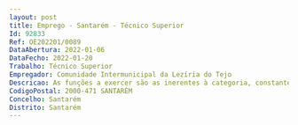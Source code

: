```yaml
--- 
layout: post
title: Emprego - Santarém - Técnico Superior
Id: 92833
Ref: OE202201/0089
DataAbertura: 2022-01-06
DataFecho: 2022-01-20
Trabalho: Técnico Superior
Empregador: Comunidade Intermunicipal da Lezíria do Tejo
Descricao: As funções a exercer são as inerentes à categoria, constantes na LTFP e, designadamente, as funções de caráter específico ao nível da Contratação Pública, incluindo a emissão de pareceres e elaboração de informações  analise e prestação de apoio jurídico aos processos de aquisição da CCE CIMLT ou outros desenvolvidos na Comunidade lntermunicipal  colaboração na preparação das peças e participação como júri dos procedimentos  apoiar na organização e envio dos processos de contratos sujeitos a fiscalização prévia do Tribunal de Contas para efeito de visto  recolha e preparação de informação e a prestação de esclarecimentos a entidades externas, nomeadamente, Tribunal de Contas e Inspeção Geral de Finanças  elaboração de estudos, pareceres e informações de natureza jurídica, nomeadamente, nas diferentes áreas funcionais dos serviços da Comunidade lntermunicipal  colaborar nos procedimentos concursais desenvolvidos pelos Recursos Humanos e emitir pareceres e outras informações em  matérias  laborais   elaborar  ou  participar  na  elaboração  de  regulamentos,  normas e demais disposições da competência da Comunidade lntermunicipal, bem como, proceder à respetiva atualização e revisão  acompanhar o desenvolvimento dos processos judiciais, cujo patrocínio seja assegurado por mandatário exterior à Comunidade lntermunicipal  garantir a formalização de contratos,  protocolos, acordos e outros documentos, em cumprimento com  a legislação em vigor  auxiliar no desenvolvimento de competências e iniciativas no âmbito da delegação de competências dos municípios na CIM, nomeadamente  assegurar a tramitação dos processos de contraordenação no âmbito do diploma 107 2018, de 29 de novembro (transferência de competências no âmbito do estacionamento publico)  apoiar em funções de caráter específico relacionado com a partilha de serviços  zelar pela legalidade da atuação da Comunidade lntermunicipal, designadamente,  apoiando  juridicamente  as relações desta com outras entidades, assegurar outras tarefas que lhe sejam atribuídas em matérias da sua área de intervenção.
CodigoPostal: 2000-471 SANTARÉM
Concelho: Santarém
Distrito: Santarém
--- 
```

